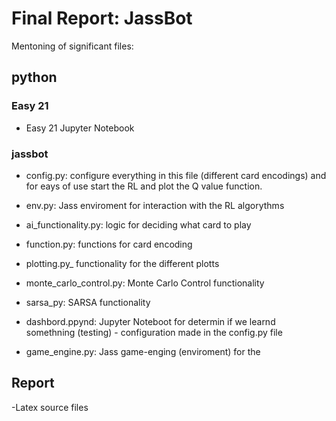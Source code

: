 # Final Report: JassBot

Mentoning of significant files:


## python

### Easy 21
- Easy 21 Jupyter Notebook

### jassbot
- config.py: configure everything in this file (different card encodings) and for eays of use start the RL and plot the Q value function.
- env.py: Jass enviroment for interaction with the RL algorythms
- ai_functionality.py: logic for deciding what card to play
- function.py: functions for card encoding
- plotting.py_ functionality for the different plotts
- monte_carlo_control.py: Monte Carlo Control functionality
- sarsa_py: SARSA functionality

- dashbord.ppynd: Jupyter Noteboot for determin if we learnd somethning (testing) - configuration made in the config.py file
- game_engine.py: Jass game-enging (enviroment) for the 


## Report
-Latex source files
